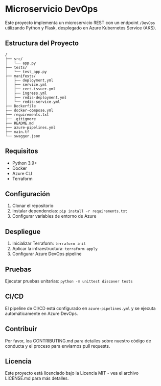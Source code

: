 # Microservicio DevOps

Este proyecto implementa un microservicio REST con un endpoint `/DevOps` utilizando Python y Flask, desplegado en Azure Kubernetes Service (AKS).

## Estructura del Proyecto

```
/
├── src/
│   └── app.py
├── tests/
│   └── test_app.py
├── manifests/
│   ├── deployment.yml
│   ├── service.yml
│   ├── cert-issuer.yml
│   ├── ingress.yml
│   ├── redis-deployment.yml
│   └── redis-service.yml
├── Dockerfile
├── docker-compose.yml
├── requirements.txt
├── .gitignore
├── README.md
├── azure-pipelines.yml
├── main.tf
└── swagger.json
```

## Requisitos

- Python 3.9+
- Docker
- Azure CLI
- Terraform

## Configuración

1. Clonar el repositorio
2. Instalar dependencias: `pip install -r requirements.txt`
3. Configurar variables de entorno de Azure

## Despliegue

1. Inicializar Terraform: `terraform init`
2. Aplicar la infraestructura: `terraform apply`
3. Configurar Azure DevOps pipeline

## Pruebas

Ejecutar pruebas unitarias: `python -m unittest discover tests`

## CI/CD

El pipeline de CI/CD está configurado en `azure-pipelines.yml` y se ejecuta automáticamente en Azure DevOps.

## Contribuir

Por favor, lea CONTRIBUTING.md para detalles sobre nuestro código de conducta y el proceso para enviarnos pull requests.

## Licencia

Este proyecto está licenciado bajo la Licencia MIT - vea el archivo LICENSE.md para más detalles.